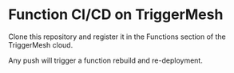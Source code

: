 # Function CI/CD on TriggerMesh

Clone this repository and register it in the Functions section of the TriggerMesh cloud.

Any push will trigger a function rebuild and re-deployment.

